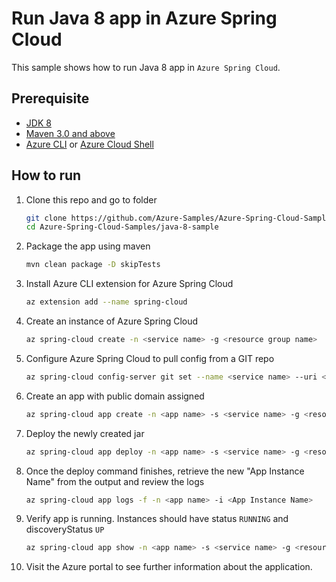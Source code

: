 # Run Java 8 app in Azure Spring Cloud

This sample shows how to run Java 8 app in `Azure Spring Cloud`.

## Prerequisite

* [JDK 8](https://docs.microsoft.com/en-us/azure/java/jdk/java-jdk-install)
* [Maven 3.0 and above](http://maven.apache.org/install.html)
* [Azure CLI](https://docs.microsoft.com/en-us/cli/azure/install-azure-cli?view=azure-cli-latest) or [Azure Cloud Shell](https://docs.microsoft.com/en-us/azure/cloud-shell/overview)

## How to run

1. Clone this repo and go to folder

    ```bash
    git clone https://github.com/Azure-Samples/Azure-Spring-Cloud-Samples
    cd Azure-Spring-Cloud-Samples/java-8-sample
    ```

1. Package the app using maven

    ```bash
    mvn clean package -D skipTests
    ```

1. Install Azure CLI extension for Azure Spring Cloud

    ```bash
    az extension add --name spring-cloud
    ```

1. Create an instance of Azure Spring Cloud

    ```bash
    az spring-cloud create -n <service name> -g <resource group name>
    ```

1. Configure Azure Spring Cloud to pull config from a GIT repo

    ```bash
    az spring-cloud config-server git set --name <service name> --uri <my config git repo>
    ```

1. Create an app with public domain assigned

    ```bash
    az spring-cloud app create -n <app name> -s <service name> -g <resource group name> --is-public true
    ```

1. Deploy the newly created jar

    ```bash
    az spring-cloud app deploy -n <app name> -s <service name> -g <resource group name> --jar-path ./target/java8-ASC-demo-0.0.1-SNAPSHOT.jar
    ```

1. Once the deploy command finishes, retrieve the new "App Instance Name" from the output and review the logs

    ```bash
    az spring-cloud app logs -f -n <app name> -i <App Instance Name>
    ```

1. Verify app is running. Instances should have status `RUNNING` and discoveryStatus `UP`

    ```bash
    az spring-cloud app show -n <app name> -s <service name> -g <resource group name>
    ```

1. Visit the Azure portal to see further information about the application.
